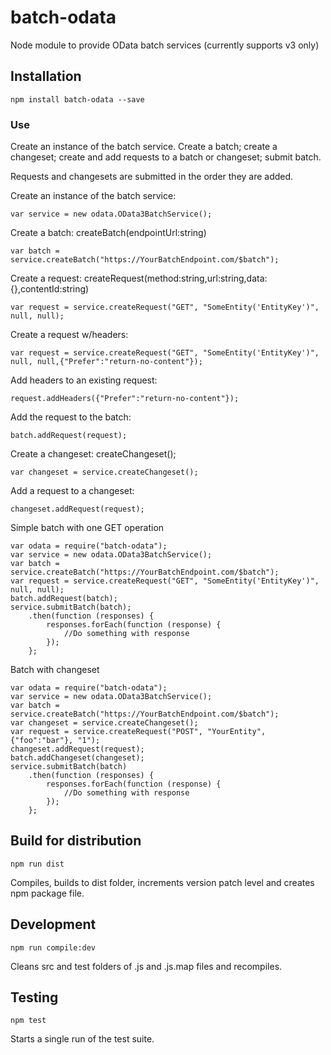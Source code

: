 # batch-odata

Node module to provide OData batch services (currently supports v3 only)

## Installation
```
npm install batch-odata --save
```

### Use
Create an instance of the batch service. Create a batch; create a changeset; create and add requests to a batch or changeset; submit batch.

Requests and changesets are submitted in the order they are added.


Create an instance of the batch service:
```
var service = new odata.OData3BatchService();
```

Create a batch:
createBatch(endpointUrl:string)
```
var batch = service.createBatch("https://YourBatchEndpoint.com/$batch");
```

Create a request:
createRequest(method:string,url:string,data:{},contentId:string)
```
var request = service.createRequest("GET", "SomeEntity('EntityKey')", null, null);
```

Create a request w/headers:
```
var request = service.createRequest("GET", "SomeEntity('EntityKey')", null, null,{"Prefer":"return-no-content"});
```

Add headers to an existing request:
```
request.addHeaders({"Prefer":"return-no-content"});
```

Add the request to the batch:
```
batch.addRequest(request);
```

Create a changeset:
createChangeset();
```
var changeset = service.createChangeset();
```

Add a request to a changeset:
```
changeset.addRequest(request);
```

Simple batch with one GET operation
```
var odata = require("batch-odata");
var service = new odata.OData3BatchService();
var batch = service.createBatch("https://YourBatchEndpoint.com/$batch");
var request = service.createRequest("GET", "SomeEntity('EntityKey')", null, null);
batch.addRequest(batch);
service.submitBatch(batch);
    .then(function (responses) {
        responses.forEach(function (response) {
            //Do something with response
        });
    };
```

Batch with changeset
```
var odata = require("batch-odata");
var service = new odata.OData3BatchService();
var batch = service.createBatch("https://YourBatchEndpoint.com/$batch");
var changeset = service.createChangeset();
var request = service.createRequest("POST", "YourEntity", {"foo":"bar"}, "1");
changeset.addRequest(request);
batch.addChangeset(changeset);
service.submitBatch(batch)
    .then(function (responses) {
        responses.forEach(function (response) {
            //Do something with response
        });
    };
```

## Build for distribution
```
npm run dist
```
Compiles, builds to dist folder, increments version patch level and creates npm package file.

## Development
```
npm run compile:dev
```
Cleans src and test folders of .js and .js.map files and recompiles.

## Testing
```
npm test
```
Starts a single run of the test suite.
